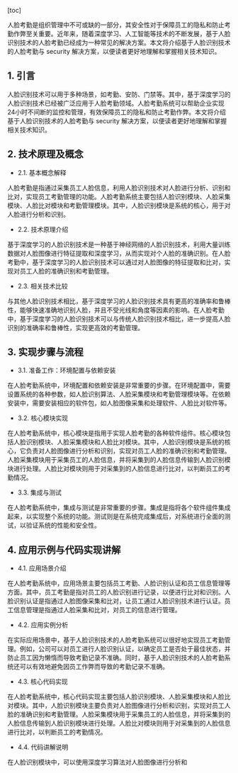 
[toc]                    
                
                
人脸考勤是组织管理中不可或缺的一部分，其安全性对于保障员工的隐私和防止考勤作弊至关重要。近年来，随着深度学习、人工智能等技术的不断发展，基于人脸识别技术的人脸考勤已经成为一种常见的解决方案。本文将介绍基于人脸识别技术的人脸考勤与 security 解决方案，以便读者更好地理解和掌握相关技术知识。

## 1. 引言

人脸识别技术可以用于多种场景，如考勤、安防、门禁等。其中，基于深度学习的人脸识别技术已经被广泛应用于人脸考勤领域。人脸考勤系统可以帮助企业实现24小时不间断的监控和管理，有效保障员工的隐私和防止考勤作弊。本文将介绍基于人脸识别技术的人脸考勤与 security 解决方案，以便读者更好地理解和掌握相关技术知识。

## 2. 技术原理及概念

- 2.1. 基本概念解释

人脸考勤是指通过采集员工人脸信息，利用人脸识别技术对人脸进行分析、识别和比对，实现员工考勤管理的功能。人脸考勤系统主要包括人脸识别模块、人脸采集模块、人脸比对模块和考勤管理模块。其中，人脸识别模块是系统的核心，用于对人脸进行分析和识别。

- 2.2. 技术原理介绍

基于深度学习的人脸识别技术是一种基于神经网络的人脸识别技术，利用大量训练数据对人脸图像进行特征提取和深度学习，从而实现对个人脸的准确识别。在人脸考勤中，基于深度学习的人脸识别技术可以通过对人脸图像的特征提取和比对，实现对员工人脸的准确识别和考勤管理。

- 2.3. 相关技术比较

与其他人脸识别技术相比，基于深度学习的人脸识别技术具有更高的准确率和鲁棒性，能够快速准确地识别人脸，并且不受光线和角度等因素的影响。在人脸考勤中，基于深度学习的人脸识别技术可以与传统人脸识别技术相比，进一步提高人脸识别的准确率和鲁棒性，实现更高效的考勤管理。

## 3. 实现步骤与流程

- 3.1. 准备工作：环境配置与依赖安装

在人脸考勤系统中，环境配置和依赖安装是非常重要的步骤。在环境配置中，需要设置系统的各种参数，如人脸识别算法、人脸采集模块和考勤管理模块等。在依赖安装中，需要安装相应的软件包，如人脸图像采集和处理软件、人脸比对软件等。

- 3.2. 核心模块实现

在人脸考勤系统中，核心模块是指用于实现人脸考勤的各种软件组件。核心模块包括人脸识别模块、人脸采集模块和人脸比对模块。其中，人脸识别模块是系统的核心，它负责对人脸图像进行分析和识别，实现对员工人脸的准确识别和考勤管理。人脸采集模块用于采集员工的人脸信息，并将采集到的人脸信息传输到人脸识别模块进行处理。人脸比对模块则用于对采集到的人脸信息进行比对，以判断员工的考勤情况。

- 3.3. 集成与测试

在人脸考勤系统中，集成与测试是非常重要的步骤。集成是指将各个软件组件集成起来，以实现整个系统的功能。测试则是在系统完成集成后，对系统进行全面的测试，以验证系统的性能和安全性。

## 4. 应用示例与代码实现讲解

- 4.1. 应用场景介绍

在人脸考勤系统中，应用场景主要包括员工考勤、人脸识别认证和员工信息管理等方面。其中，员工考勤是指对员工的人脸识别进行记录，以便进行比对和识别。人脸识别认证是指通过人脸图像采集和比对，让员工通过人脸识别技术进行认证。员工信息管理是指通过人脸采集和比对，对员工的信息进行管理。

- 4.2. 应用实例分析

在实际应用场景中，基于人脸识别技术的人脸考勤系统可以很好地实现员工考勤管理。例如，公司可以对员工进行人脸识别认证，以确定员工是否处于最佳状态，并防止员工因为懒惰而导致考勤记录不准确。同时，基于人脸识别技术的人脸考勤系统还可以有效地避免因员工作弊而导致的考勤记录不准确。

- 4.3. 核心代码实现

在人脸考勤系统中，核心代码实现主要包括人脸识别模块、人脸采集模块和人脸比对模块。其中，人脸识别模块主要负责对人脸图像进行分析和识别，实现对员工人脸的准确识别和考勤管理。人脸采集模块用于采集员工的人脸信息，并将采集到的人脸信息传输到人脸识别模块进行处理。人脸比对模块则用于对采集到的人脸信息进行比对，以判断员工的考勤情况。

- 4.4. 代码讲解说明

在人脸识别模块中，可以使用深度学习算法对人脸图像进行分析和

